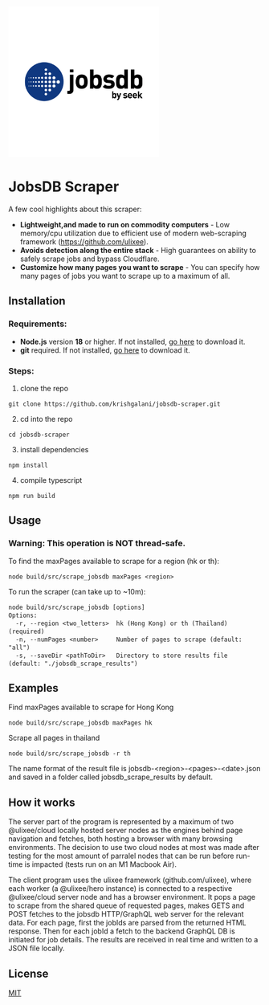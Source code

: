 <img src="assets/jobsdb.png" width="300" height="auto"><br>
# JobsDB Scraper

A few cool highlights about this scraper:

- **Lightweight,and made to run on commodity computers** - Low memory/cpu utilization due to efficient use of modern web-scraping framework (https://github.com/ulixee).
- **Avoids detection along the entire stack** - High guarantees on ability to safely scrape jobs and bypass Cloudflare.
- **Customize how many pages you want to scrape** - You can specify how many pages of jobs you want to scrape up to a maximum of all.

## Installation

### Requirements:

- **Node.js** version **18** or higher. If not installed, [go here](https://nodejs.org/en/download/) to download it.
- **git** required. If not installed, [go here](https://git-scm.com/book/en/v2/Getting-Started-Installing-Git) to download it.
### Steps:
1. clone the repo
```shell script
git clone https://github.com/krishgalani/jobsdb-scraper.git
```
2. cd into the repo
```shell script
cd jobsdb-scraper
```
3. install dependencies
```shell script
npm install 
```
4. compile typescript
```shell script
npm run build
```

## Usage
### Warning: This operation is **NOT** thread-safe.

To find the maxPages available to scrape for a region (hk or th):
```shell script
node build/src/scrape_jobsdb maxPages <region>
```
To run the scraper (can take up to ~10m):
```shell script
node build/src/scrape_jobsdb [options]
Options:
  -r, --region <two_letters>  hk (Hong Kong) or th (Thailand) (required)
  -n, --numPages <number>     Number of pages to scrape (default: "all")
  -s, --saveDir <pathToDir>   Directory to store results file  (default: "./jobsdb_scrape_results")
```
## Examples
Find maxPages available to scrape for Hong Kong
```shell script
node build/src/scrape_jobsdb maxPages hk
```
Scrape all pages in thailand
```shell script
node build/src/scrape_jobsdb -r th
```
The name format of the result file is jobsdb-\<region>-\<pages>-\<date>.json and saved in a folder called jobsdb_scrape_results by default.

## How it works

The server part of the program is represented by a maximum of two @ulixee/cloud locally hosted server nodes as the engines behind page navigation and fetches, both hosting a browser with many browsing environments. The decision to use two cloud nodes at most was made after testing for the most amount of parralel nodes that can be run before run-time is impacted (tests run on an M1 Macbook Air).

The client program uses the ulixee framework (github.com/ulixee), where each worker (a @ulixee/hero instance) is connected to a respective @ulixee/cloud server node and has a browser environment. It pops a page to scrape from the shared queue of requested pages,  makes GETS and POST fetches to the jobsdb HTTP/GraphQL web server for the relevant data. For each page, first the jobIds are parsed from the returned HTML response. Then for each jobId a fetch to the backend GraphQL DB is initiated for job details. The results are received in real time and written to a JSON file locally.

## License

[MIT](LICENSE)